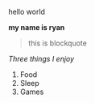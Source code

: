 hello world

**my name is ryan**

> this is blockquote

*Three things I enjoy*
1. Food
2. Sleep
3. Games
